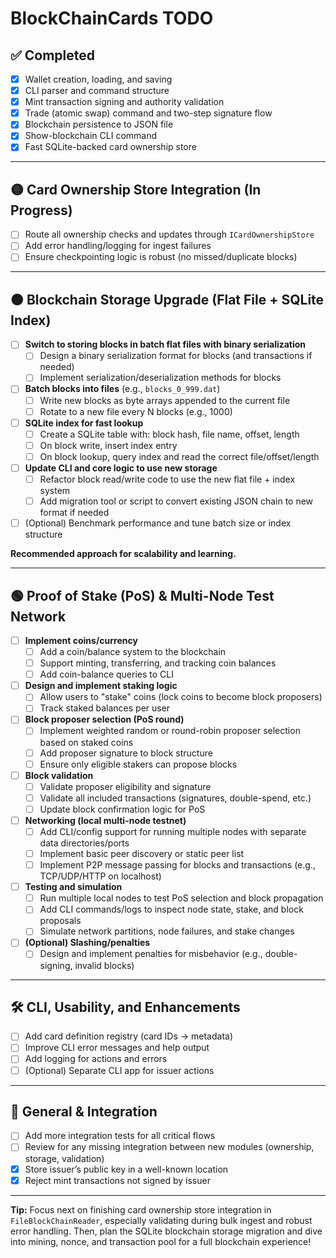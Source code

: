 # BlockChainCards TODO

## ✅ Completed
- [x] Wallet creation, loading, and saving
- [x] CLI parser and command structure
- [x] Mint transaction signing and authority validation
- [x] Trade (atomic swap) command and two-step signature flow
- [x] Blockchain persistence to JSON file
- [x] Show-blockchain CLI command
- [x] Fast SQLite-backed card ownership store

---

## 🟡 Card Ownership Store Integration (In Progress)
- [ ] Route all ownership checks and updates through `ICardOwnershipStore`
- [ ] Add error handling/logging for ingest failures
- [ ] Ensure checkpointing logic is robust (no missed/duplicate blocks)

---

## 🟠 Blockchain Storage Upgrade (Flat File + SQLite Index)
- [ ] **Switch to storing blocks in batch flat files with binary serialization**
    - [ ] Design a binary serialization format for blocks (and transactions if needed)
    - [ ] Implement serialization/deserialization methods for blocks
- [ ] **Batch blocks into files** (e.g., `blocks_0_999.dat`)
    - [ ] Write new blocks as byte arrays appended to the current file
    - [ ] Rotate to a new file every N blocks (e.g., 1000)
- [ ] **SQLite index for fast lookup**
    - [ ] Create a SQLite table with: block hash, file name, offset, length
    - [ ] On block write, insert index entry
    - [ ] On block lookup, query index and read the correct file/offset/length
- [ ] **Update CLI and core logic to use new storage**
    - [ ] Refactor block read/write code to use the new flat file + index system
    - [ ] Add migration tool or script to convert existing JSON chain to new format if needed
- [ ] (Optional) Benchmark performance and tune batch size or index structure

**Recommended approach for scalability and learning.**

---

## 🟢 Proof of Stake (PoS) & Multi-Node Test Network
- [ ] **Implement coins/currency**
    - [ ] Add a coin/balance system to the blockchain
    - [ ] Support minting, transferring, and tracking coin balances
    - [ ] Add coin-balance queries to CLI
- [ ] **Design and implement staking logic**
    - [ ] Allow users to "stake" coins (lock coins to become block proposers)
    - [ ] Track staked balances per user
- [ ] **Block proposer selection (PoS round)**
    - [ ] Implement weighted random or round-robin proposer selection based on staked coins
    - [ ] Add proposer signature to block structure
    - [ ] Ensure only eligible stakers can propose blocks
- [ ] **Block validation**
    - [ ] Validate proposer eligibility and signature
    - [ ] Validate all included transactions (signatures, double-spend, etc.)
    - [ ] Update block confirmation logic for PoS
- [ ] **Networking (local multi-node testnet)**
    - [ ] Add CLI/config support for running multiple nodes with separate data directories/ports
    - [ ] Implement basic peer discovery or static peer list
    - [ ] Implement P2P message passing for blocks and transactions (e.g., TCP/UDP/HTTP on localhost)
- [ ] **Testing and simulation**
    - [ ] Run multiple local nodes to test PoS selection and block propagation
    - [ ] Add CLI commands/logs to inspect node state, stake, and block proposals
    - [ ] Simulate network partitions, node failures, and stake changes
- [ ] **(Optional) Slashing/penalties**
    - [ ] Design and implement penalties for misbehavior (e.g., double-signing, invalid blocks)

---

## 🛠️ CLI, Usability, and Enhancements
- [ ] Add card definition registry (card IDs → metadata)
- [ ] Improve CLI error messages and help output
- [ ] Add logging for actions and errors
- [ ] (Optional) Separate CLI app for issuer actions

---

## 🧪 General & Integration
- [ ] Add more integration tests for all critical flows
- [ ] Review for any missing integration between new modules (ownership, storage, validation)
- [x] Store issuer’s public key in a well-known location
- [x] Reject mint transactions not signed by issuer

---

**Tip:**
Focus next on finishing card ownership store integration in `FileBlockChainReader`, especially validating during bulk ingest and robust error handling. Then, plan the SQLite blockchain storage migration and dive into mining, nonce, and transaction pool for a full blockchain experience!